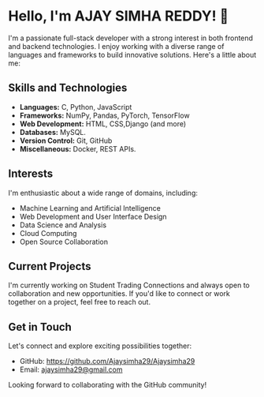 # Hello, I'm AJAY SIMHA REDDY! 👋

I'm a passionate full-stack developer with a strong interest in both frontend and backend technologies. I enjoy working with a diverse range of languages and frameworks to build innovative solutions. Here's a little about me:

## Skills and Technologies

- **Languages:** C, Python, JavaScript
- **Frameworks:** NumPy, Pandas, PyTorch, TensorFlow
- **Web Development:** HTML, CSS,Django (and more)
- **Databases:** MySQL.
- **Version Control:** Git, GitHub
- **Miscellaneous:** Docker, REST APIs.

## Interests

I'm enthusiastic about a wide range of domains, including:

- Machine Learning and Artificial Intelligence
- Web Development and User Interface Design
- Data Science and Analysis
- Cloud Computing
- Open Source Collaboration

## Current Projects

I'm currently working on Student Trading Connections and always open to collaboration and new opportunities. If you'd like to connect or work together on a project, feel free to reach out.

## Get in Touch

Let's connect and explore exciting possibilities together:

- GitHub: https://github.com/Ajaysimha29/Ajaysimha29
- Email: ajaysimha29@gmail.com

Looking forward to collaborating with the GitHub community!

